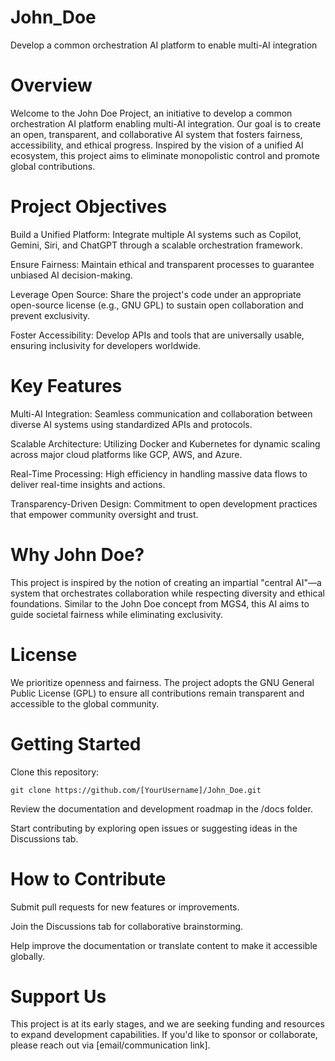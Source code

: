 # John_Doe
Develop a common orchestration AI platform to enable multi-AI integration

# Overview
Welcome to the John Doe Project, an initiative to develop a common orchestration AI platform enabling multi-AI integration. Our goal is to create an open, transparent, and collaborative AI system that fosters fairness, accessibility, and ethical progress. Inspired by the vision of a unified AI ecosystem, this project aims to eliminate monopolistic control and promote global contributions.

# Project Objectives
Build a Unified Platform: Integrate multiple AI systems such as Copilot, Gemini, Siri, and ChatGPT through a scalable orchestration framework.

Ensure Fairness: Maintain ethical and transparent processes to guarantee unbiased AI decision-making.

Leverage Open Source: Share the project's code under an appropriate open-source license (e.g., GNU GPL) to sustain open collaboration and prevent exclusivity.

Foster Accessibility: Develop APIs and tools that are universally usable, ensuring inclusivity for developers worldwide.

# Key Features
Multi-AI Integration: Seamless communication and collaboration between diverse AI systems using standardized APIs and protocols.

Scalable Architecture: Utilizing Docker and Kubernetes for dynamic scaling across major cloud platforms like GCP, AWS, and Azure.

Real-Time Processing: High efficiency in handling massive data flows to deliver real-time insights and actions.

Transparency-Driven Design: Commitment to open development practices that empower community oversight and trust.

# Why John Doe?
This project is inspired by the notion of creating an impartial "central AI"—a system that orchestrates collaboration while respecting diversity and ethical foundations. Similar to the John Doe concept from MGS4, this AI aims to guide societal fairness while eliminating exclusivity.

# License
We prioritize openness and fairness. The project adopts the GNU General Public License (GPL) to ensure all contributions remain transparent and accessible to the global community.

# Getting Started
Clone this repository:

```#bash
git clone https://github.com/[YourUsername]/John_Doe.git
```
Review the documentation and development roadmap in the /docs folder.

Start contributing by exploring open issues or suggesting ideas in the Discussions tab.

# How to Contribute
Submit pull requests for new features or improvements.

Join the Discussions tab for collaborative brainstorming.

Help improve the documentation or translate content to make it accessible globally.

# Support Us
This project is at its early stages, and we are seeking funding and resources to expand development capabilities. If you'd like to sponsor or collaborate, please reach out via [email/communication link].
